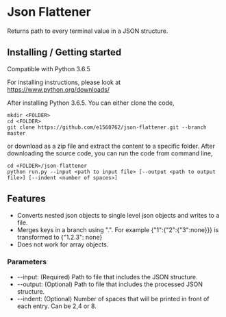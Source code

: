 # Json Flattener
Returns path to every terminal value in a JSON structure.

## Installing / Getting started
Compatible with Python 3.6.5

For installing instructions, please look at https://www.python.org/downloads/

After installing Python 3.6.5. You can either clone the code,

```shell
mkdir <FOLDER>
cd <FOLDER>
git clone https://github.com/e1560762/json-flattener.git --branch master
```

or download as a zip file and extract the content to a specific folder.
After downloading the source code, you can run the code from command line,

```shell
cd <FOLDER>/json-flattener
python run.py --input <path to input file> [--output <path to output file>] [--indent <number of spaces>]
```

## Features
* Converts nested json objects to single level json objects and writes to a file.
* Merges keys in a branch using ".". For example {"1":{"2":{"3":none}}} is transformed to {"1.2.3": none}
* Does not work for array objects.

### Parameters
* --input: (Required) Path to file that includes the JSON structure.
* --output: (Optional) Path to file that includes the processed JSON structure.
* --indent: (Optional) Number of spaces that will be printed in front of each entry. Can be 2,4 or 8.
